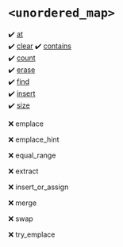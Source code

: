 # `<unordered_map>`
:heavy_check_mark: [at](at.md)  
:heavy_check_mark: [clear](clear.md)
:heavy_check_mark: [contains](contains.md)  
:heavy_check_mark: [count](count.md)  
:heavy_check_mark: [erase](erase.md)  
:heavy_check_mark: [find](find.md)  
:heavy_check_mark: [insert](insert.md)  
:heavy_check_mark: [size](size.md)    

:x: emplace
  
:x: emplace_hint
  
:x: equal_range
  
:x: extract
    
:x: insert_or_assign
  
:x: merge
  
:x: swap
  
:x: try_emplace
  
